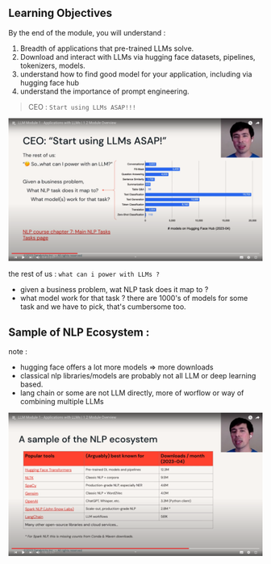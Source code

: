 ## Learning Objectives

By the end of the module, you will understand :

1. Breadth of applications that pre-trained LLMs solve.
2. Download and interact with LLMs via hugging face datasets, pipelines, tokenizers, models.
3. understand how to find good model for your application, including via hugging face hub
4. understand the importance of prompt engineering.

> CEO : `Start using LLMs ASAP!!!`

![hugging face model to problem map](./102_applicaiton_llm_hugging_face_to_problem_map.png)

the rest of us : `what can i power with LLMs ?`

- given a business problem, wat NLP task does it map to ?
- what model work for that task ? there are 1000's of models for some task and we have to pick, that's cumbersome too.

## Sample of NLP Ecosystem :

note : 
- hugging face offers a lot more models => more downloads
- classical nlp libraries/models are probably not all LLM or deep learning based.
- lang chain or some are not LLM directly, more of worflow or way of combining multiple LLMs

![nlp ecosystem](./nlp_ecosystem.png)